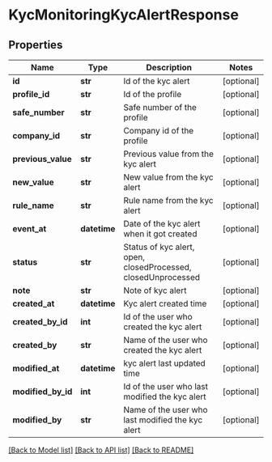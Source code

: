 # KycMonitoringKycAlertResponse

## Properties
Name | Type | Description | Notes
------------ | ------------- | ------------- | -------------
**id** | **str** | Id of the kyc alert | [optional] 
**profile_id** | **str** | Id of the profile | [optional] 
**safe_number** | **str** | Safe number of the profile | [optional] 
**company_id** | **str** | Company id of the profile | [optional] 
**previous_value** | **str** | Previous value from the kyc alert | [optional] 
**new_value** | **str** | New value from the kyc alert | [optional] 
**rule_name** | **str** | Rule name from the kyc alert | [optional] 
**event_at** | **datetime** | Date of the kyc alert when it got created | [optional] 
**status** | **str** | Status of kyc alert, open, closedProcessed, closedUnprocessed | [optional] 
**note** | **str** | Note of kyc alert | [optional] 
**created_at** | **datetime** | Kyc alert created time | [optional] 
**created_by_id** | **int** | Id of the user who created the kyc alert | [optional] 
**created_by** | **str** | Name of the user who created the kyc alert | [optional] 
**modified_at** | **datetime** | kyc alert last updated time | [optional] 
**modified_by_id** | **int** | Id of the user who last modified the kyc alert | [optional] 
**modified_by** | **str** | Name of the user who last modified the kyc alert | [optional] 

[[Back to Model list]](../README.md#documentation-for-models) [[Back to API list]](../README.md#documentation-for-api-endpoints) [[Back to README]](../README.md)

